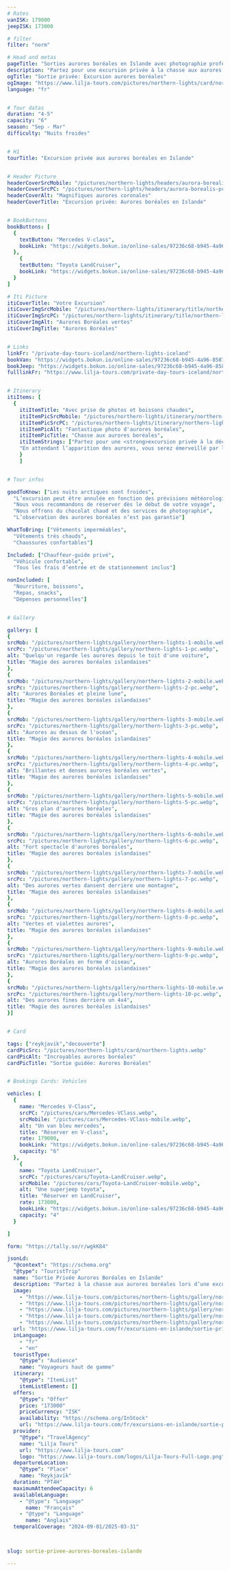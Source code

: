 ```yaml
---
# Rates
vanISK: 179000
jeepISK: 173000

# filter
filter: "norm"

# Head and metas
pageTitle: "Sorties aurores boréales en Islande avec photographie professionnelle"
description: "Partez pour une excursion privée à la chasse aux aurores boréales en Islande, avec un guide expert et des boissons chaudes. Vivez une nuit inoubliable sous le ciel arctique."
ogTitle: "Sortie privée: Excursion aurores boréales"
ogImage: "https://www.lilja-tours.com/pictures/northern-lights/card/northern-lights.webp"
language: "fr"


# Tour datas
duration: "4-5"
capacity: "6"
season: "Sep - Mar"
difficulty: "Nuits froides"


# H1
tourTitle: "Excursion privée aux aurores boréales en Islande"


# Header Picture
headerCoverSrcMobile: "/pictures/northern-lights/headers/aurora-borealis-mobile.webp"
headerCoverSrcPC: "/pictures/northern-lights/headers/aurora-borealis-pc.webp"
headerCoverAlt: "Magnifiques aurores coronales"
headerCoverTitle: "Excursion privée: Aurores boréales en Islande"


# BookButtons
bookButtons: [
  {
    textButton: "Mercedes V-class",
    bookLink: "https://widgets.bokun.io/online-sales/97236c68-b945-4a96-8587-660bdc4c45fd/experience-calendar/707396"
  },
    {
    textButton: "Toyota LandCruiser",
    bookLink: "https://widgets.bokun.io/online-sales/97236c68-b945-4a96-8587-660bdc4c45fd/experience-calendar/971141"
  }
]

# Iti Picture
itiCoverTitle: "Votre Excursion"
itiCoverImgSrcMobile: "/pictures/northern-lights/itinerary/title/northern-lights-mobile.webp"
itiCoverImgSrcPC: "/pictures/northern-lights/itinerary/title/northern-lights-pc.webp"
itiCoverImgAlt: "Aurores Boréales vertes"
itiCoverImgTitle: "Aurores Boréales"


# Links
linkFr: "/private-day-tours-iceland/northern-lights-iceland"
bookVan: "https://widgets.bokun.io/online-sales/97236c68-b945-4a96-8587-660bdc4c45fd/experience-calendar/707396"
bookJeep: "https://widgets.bokun.io/online-sales/97236c68-b945-4a96-8587-660bdc4c45fd/experience-calendar/971141"
fulllinkFr: "https://www.lilja-tours.com/private-day-tours-iceland/northern-lights-iceland"


# Itinerary
itiItems: [
  { 
    itiItemTitle: "Avec prise de photos et boissons chaudes",
    itiItemPicSrcMobile: "/pictures/northern-lights/itinerary/northern-lights-mobile.webp",
    itiItemPicSrcPC: "/pictures/northern-lights/itinerary/northern-lights-pc.webp",
    itiItemPicAlt: "Fantastique photo d'aurores boréales",
    itiItemPicTitle: "Chasse aux aurores boréales",
    itiItemStrings: ["Partez pour une <strong>excursion privée à la découverte des aurores boréales en Islande</strong> et assistez à l’un des spectacles les plus fascinants de la nature. Votre aventure commence loin des lumières de la ville, où votre guide expert vous emmènera vers les meilleurs endroits pour observer les <strong>aurores boréales</strong>. Une fois le lieu idéal trouvé, patience et chance détermineront le temps d’attente avant que le ciel ne s’illumine de couleurs éclatantes. Les aurores boréales sont un phénomène imprévisible, directement lié à l’activité solaire, rendant chaque observation unique et magique.",
    "En attendant l’apparition des aurores, vous serez émerveillé par la beauté du <strong>ciel nocturne islandais</strong>, totalement exempt de pollution lumineuse. Des millions d’étoiles scintillent au-dessus de vous, créant une atmosphère inoubliable. Que les aurores dansent sous vos yeux ou restent insaisissables, cette immersion dans la nature intacte de l’Islande est une aventure en soi. Ne manquez pas cette expérience unique pour chasser les aurores en tout confort et avec style !"]
    }
    ]


# Tour infos

goodToKnow: ["Les nuits arctiques sont froides",
  "L’excursion peut être annulée en fonction des prévisions météorologiques",
  "Nous vous recommandons de réserver dès le début de votre voyage",
  "Nous offrons du chocolat chaud et des services de photographie",
  "L’observation des aurores boréales n’est pas garantie"]

WhatToBring: ["Vêtements imperméables",
  "Vêtements très chauds",
  "Chaussures confortables"]

Included: ["Chauffeur-guide privé",
  "Véhicule confortable",
  "Tous les frais d’entrée et de stationnement inclus"]

nonIncluded: [
  "Nourriture, boissons",
  "Repas, snacks",
  "Dépenses personnelles"]


# Gallery

gallery: [
{
srcMob: "/pictures/northern-lights/gallery/northern-lights-1-mobile.webp",
srcPc: "/pictures/northern-lights/gallery/northern-lights-1-pc.webp",
alt: "Quelqu'un regarde les aurores depuis le toit d'une voiture",
title: "Magie des aurores boréales islandaises"
},    
{
srcMob: "/pictures/northern-lights/gallery/northern-lights-2-mobile.webp",
srcPc: "/pictures/northern-lights/gallery/northern-lights-2-pc.webp",
alt: "Aurores Boréales et pleine lune",
title: "Magie des aurores boréales islandaises"
},    
{
srcMob: "/pictures/northern-lights/gallery/northern-lights-3-mobile.webp",
srcPc: "/pictures/northern-lights/gallery/northern-lights-3-pc.webp",
alt: "Aurores au dessus de l'océan",
title: "Magie des aurores boréales islandaises"
},  
{
srcMob: "/pictures/northern-lights/gallery/northern-lights-4-mobile.webp",
srcPc: "/pictures/northern-lights/gallery/northern-lights-4-pc.webp",
alt: "Brillantes et denses aurores boréales vertes",
title: "Magie des aurores boréales islandaises"
},  
{
srcMob: "/pictures/northern-lights/gallery/northern-lights-5-mobile.webp",
srcPc: "/pictures/northern-lights/gallery/northern-lights-5-pc.webp",
alt: "Gros plan d'aurores boréales",
title: "Magie des aurores boréales islandaises"
},   
{
srcMob: "/pictures/northern-lights/gallery/northern-lights-6-mobile.webp",
srcPc: "/pictures/northern-lights/gallery/northern-lights-6-pc.webp",
alt: "Fort spectacle d'aurores boréales",
title: "Magie des aurores boréales islandaises"
},    
{
srcMob: "/pictures/northern-lights/gallery/northern-lights-7-mobile.webp",
srcPc: "/pictures/northern-lights/gallery/northern-lights-7-pc.webp",
alt: "Des aurores vertes dansent derrière une montagne",
title: "Magie des aurores boréales islandaises"
},  
{
srcMob: "/pictures/northern-lights/gallery/northern-lights-8-mobile.webp",
srcPc: "/pictures/northern-lights/gallery/northern-lights-8-pc.webp",
alt: "Vertes et violettes aurores",
title: "Magie des aurores boréales islandaises"
},  
{
srcMob: "/pictures/northern-lights/gallery/northern-lights-9-mobile.webp",
srcPc: "/pictures/northern-lights/gallery/northern-lights-9-pc.webp",
alt: "Aurores Boréales en forme d'oiseau",
title: "Magie des aurores boréales islandaises"
},  
{
srcMob: "/pictures/northern-lights/gallery/northern-lights-10-mobile.webp",
srcPc: "/pictures/northern-lights/gallery/northern-lights-10-pc.webp",
alt: "Des aurores fines derrière un 4x4",
title: "Magie des aurores boréales islandaises"
}]


# Card

tags: ["reykjavik","decouverte"]
cardPicSrc: "/pictures/northern-lights/card/northern-lights.webp"
cardPicAlt: "Incroyables aurores boréales"
cardPicTitle: "Sortie guidée: Aurores Boréales"


# Bookings Cards: Vehicles

vehicles: [
  {
    name: "Mercedes V-Class",
    srcPC: "/pictures/cars/Mercedes-VClass.webp",
    srcMobile: "/pictures/cars/Mercedes-VClass-mobile.webp",
    alt: "Un van bleu mercedes",
    title: "Réserver en V-class",
    rate: 179000,
    bookLink: "https://widgets.bokun.io/online-sales/97236c68-b945-4a96-8587-660bdc4c45fd/experience-calendar/707396",
    capacity: "6"
  },
    {
    name: "Toyota LandCruiser",
    srcPC: "/pictures/cars/Toyota-LandCruiser.webp",
    srcMobile: "/pictures/cars/Toyota-LandCruiser-mobile.webp",
    alt: "Une superjeep toyota",
    title: "Réserver en LandCruiser",
    rate: 173000,
    bookLink: "https://widgets.bokun.io/online-sales/97236c68-b945-4a96-8587-660bdc4c45fd/experience-calendar/971141",
    capacity: "4"
  }

]

form: "https://tally.so/r/wgkK84"

jsonLd:
  "@context": "https://schema.org"
  "@type": "TouristTrip"
  name: "Sortie Privée Aurores Boréales en Islande"
  description: "Partez à la chasse aux aurores boréales lors d’une excursion privée de 4 heures au départ de Reykjavík. Profitez d’un guide local expérimenté, d’un véhicule 4x4 confortable et d’un itinéraire flexible pour vivre une soirée magique sous les lumières du Nord."
  image:
    - "https://www.lilja-tours.com/pictures/northern-lights/gallery/northern-lights-1-pc.webp"
    - "https://www.lilja-tours.com/pictures/northern-lights/gallery/northern-lights-2-pc.webp"
    - "https://www.lilja-tours.com/pictures/northern-lights/gallery/northern-lights-3-pc.webp"
    - "https://www.lilja-tours.com/pictures/northern-lights/gallery/northern-lights-4-pc.webp"
    - "https://www.lilja-tours.com/pictures/northern-lights/gallery/northern-lights-5-pc.webp"
  url: "https://www.lilja-tours.com/fr/excursions-en-islande/sortie-privee-aurores-boreales-islande/"
  inLanguage:
    - "fr"
    - "en"
  touristType:
    "@type": "Audience"
    name: "Voyageurs haut de gamme"
  itinerary:
    "@type": "ItemList"
    itemListElement: []
  offers:
    "@type": "Offer"
    price: "173000"
    priceCurrency: "ISK"
    availability: "https://schema.org/InStock"
    url: "https://www.lilja-tours.com/fr/excursions-en-islande/sortie-privee-aurores-boreales-islande/"
  provider:
    "@type": "TravelAgency"
    name: "Lilja Tours"
    url: "https://www.lilja-tours.com"
    logo: "https://www.lilja-tours.com/logos/Lilja-Tours-Full-Logo.png"
  departureLocation:
    "@type": "Place"
    name: "Reykjavík"
  duration: "PT4H"
  maximumAttendeeCapacity: 6
  availableLanguage:
    - "@type": "Language"
      name: "Français"
    - "@type": "Language"
      name: "Anglais"
  temporalCoverage: "2024-09-01/2025-03-31"



slug: sortie-privee-aurores-boreales-islande

---
```

